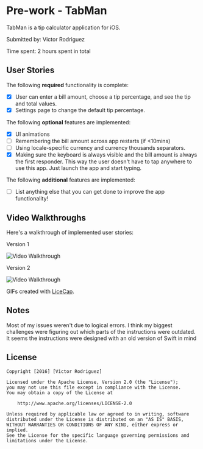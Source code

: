 # Pre-work - TabMan

TabMan is a tip calculator application for iOS.

Submitted by: Victor Rodriguez

Time spent: 2 hours spent in total

## User Stories

The following **required** functionality is complete:

* [X] User can enter a bill amount, choose a tip percentage, and see the tip and total values.
* [X] Settings page to change the default tip percentage.

The following **optional** features are implemented:
* [X] UI animations
* [ ] Remembering the bill amount across app restarts (if <10mins)
* [ ] Using locale-specific currency and currency thousands separators.
* [X] Making sure the keyboard is always visible and the bill amount is always the first responder. This way the user doesn't have to tap anywhere to use this app. Just launch the app and start typing.

The following **additional** features are implemented:

- [ ] List anything else that you can get done to improve the app functionality!

## Video Walkthroughs 
Here's a walkthrough of implemented user stories:

Version 1

<img src='http://i.imgur.com/9TpITLH.gif' title='Version 1' width='' alt='Video Walkthrough' />

Version 2

<img src='http://i.imgur.com/Ql4hCew.gif' title='Version 2' width='' alt='Video Walkthrough' />


GIFs created with [LiceCap](http://www.cockos.com/licecap/).

## Notes

Most of my issues weren't due to logical errors. I think my biggest challenges were figuring out which parts of the instructions were outdated. It seems the instructions were designed with an old version of Swift in mind

## License

    Copyright [2016] [Victor Rodriguez]

    Licensed under the Apache License, Version 2.0 (the "License");
    you may not use this file except in compliance with the License.
    You may obtain a copy of the License at

        http://www.apache.org/licenses/LICENSE-2.0

    Unless required by applicable law or agreed to in writing, software
    distributed under the License is distributed on an "AS IS" BASIS,
    WITHOUT WARRANTIES OR CONDITIONS OF ANY KIND, either express or implied.
    See the License for the specific language governing permissions and
    limitations under the License.
